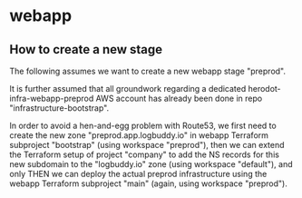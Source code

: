 # webapp

## How to create a new stage

The following assumes we want to create a new webapp stage "preprod".

It is further assumed that all groundwork regarding a dedicated herodot-infra-webapp-preprod AWS account has already been done in repo "infrastructure-bootstrap".

In order to avoid a hen-and-egg problem with Route53, we first need to create the new zone "preprod.app.logbuddy.io" in webapp Terraform subproject "bootstrap" (using workspace "preprod"), then we can extend the Terraform setup of project "company" to add the NS records for this new subdomain to the "logbuddy.io" zone (using workspace "default"), and only THEN we can deploy the actual preprod infrastructure using the webapp Terraform subproject "main" (again, using workspace "preprod").
